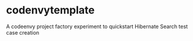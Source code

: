 # codenvytemplate
A codeenvy project factory experiment to quickstart Hibernate Search test case creation
